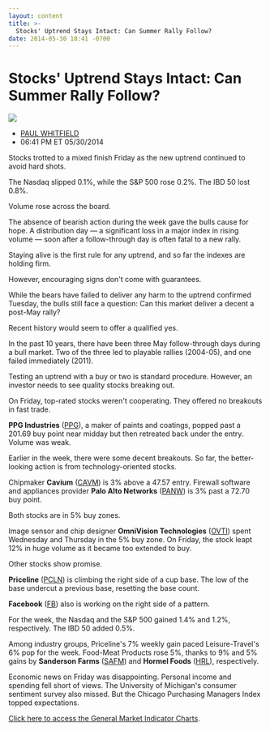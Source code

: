 ```yaml
---
layout: content
title: >-
  Stocks' Uptrend Stays Intact: Can Summer Rally Follow?
date: 2014-05-30 18:41 -0700
---
```



Stocks' Uptrend Stays Intact: Can Summer Rally Follow?
=======================================================


![](https://www.investors.com/wp-content/uploads/ibd-migrated-images/MPv_140602_635370603521127188.png)

* [PAUL WHITFIELD](https://www.investors.com/author/whitfieldp/ "Posts by PAUL WHITFIELD")
* 06:41 PM ET 05/30/2014




Stocks trotted to a mixed finish Friday as the new uptrend continued to avoid hard shots.

  

The Nasdaq slipped 0.1%, while the S&P 500 rose 0.2%. The IBD 50 lost 0.8%.

  

Volume rose across the board.

  

The absence of bearish action during the week gave the bulls cause for hope. A distribution day — a significant loss in a major index in rising volume — soon after a follow-through day is often fatal to a new rally.

  

Staying alive is the first rule for any uptrend, and so far the indexes are holding firm.

  

However, encouraging signs don't come with guarantees.

  

While the bears have failed to deliver any harm to the uptrend confirmed Tuesday, the bulls still face a question: Can this market deliver a decent a post-May rally?

  

Recent history would seem to offer a qualified yes.

  

In the past 10 years, there have been three May follow-through days during a bull market. Two of the three led to playable rallies (2004-05), and one failed immediately (2011).

  

Testing an uptrend with a buy or two is standard procedure. However, an investor needs to see quality stocks breaking out.

  

On Friday, top-rated stocks weren't cooperating. They offered no breakouts in fast trade.

  

**PPG Industries** ([PPG](https://research.investors.com/quote.aspx?symbol=PPG)), a maker of paints and coatings, popped past a 201.69 buy point near midday but then retreated back under the entry. Volume was weak.

  

Earlier in the week, there were some decent breakouts. So far, the better-looking action is from technology-oriented stocks.

  

Chipmaker **Cavium** ([CAVM](https://research.investors.com/quote.aspx?symbol=CAVM)) is 3% above a 47.57 entry. Firewall software and appliances provider **Palo Alto Networks** ([PANW](https://research.investors.com/quote.aspx?symbol=PANW)) is 3% past a 72.70 buy point.

  

Both stocks are in 5% buy zones.

  

Image sensor and chip designer **OmniVision Technologies** ([OVTI](https://research.investors.com/quote.aspx?symbol=OVTI)) spent Wednesday and Thursday in the 5% buy zone. On Friday, the stock leapt 12% in huge volume as it became too extended to buy.

  

Other stocks show promise.

  

**Priceline** ([PCLN](https://research.investors.com/quote.aspx?symbol=PCLN)) is climbing the right side of a cup base. The low of the base undercut a previous base, resetting the base count. 

  

**Facebook** ([FB](https://research.investors.com/quote.aspx?symbol=FB)) also is working on the right side of a pattern.

  

For the week, the Nasdaq and the S&P 500 gained 1.4% and 1.2%, respectively. The IBD 50 added 0.5%.

  

Among industry groups, Priceline's 7% weekly gain paced Leisure-Travel's 6% pop for the week. Food-Meat Products rose 5%, thanks to 9% and 5% gains by **Sanderson Farms** ([SAFM](https://research.investors.com/quote.aspx?symbol=SAFM)) and **Hormel Foods** ([HRL](https://research.investors.com/quote.aspx?symbol=HRL)), respectively.

  

Economic news on Friday was disappointing. Personal income and spending fell short of views. The University of Michigan's consumer sentiment survey also missed. But the Chicago Purchasing Managers Index topped expectations.

  

[Click here to access the General Market Indicator Charts](https://www.investors.com/pdf/GMI_060214.pdf).




